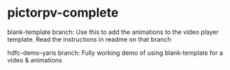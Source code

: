 # pictorpv-complete

blank-template branch: 
Use this to add the animations to the video player template. Read the instructions in readme on that branch


hdfc-demo-yaris branch: 
Fully working demo of using blank-template for a video & animations
